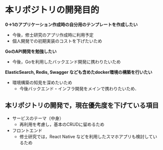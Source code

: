 # 本リポジトリの開発目的

**0→1のアプリケーション作成時の自分用のテンプレートを作成したい**
- 今後，修士研究のアプリ作成時に利用予定
- 個人開発での初期実装のコストを下げたいため

**GoのAPI開発を勉強したい**
- 今後，Goを利用したバックエンド開発に携わりたいため

**ElasticSearch, Redis, Swagger なども含めたdocker環境の構築を行いたい**
- 環境構築の知見を深めたいため
  - 今後バックエンド・インフラ開発をメインで携わりたいため．

## 本リポジトリの開発で，現在優先度を下げている項目

- サービスのテーマ（中身）
  - 再利用を考慮し，基本のCRUDに留めるため
- フロントエンド
  - 修士研究では，React Native などを利用したスマホアプリも検討しているため
